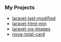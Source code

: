 ### My Projects
- [laravel-last-modified](https://github.com/abordage/laravel-last-modified)
- [laravel-html-min](https://github.com/abordage/laravel-html-min)
- [laravel-og-images](https://github.com/abordage/laravel-og-images)
- [nova-total-card](https://github.com/abordage/nova-total-card)